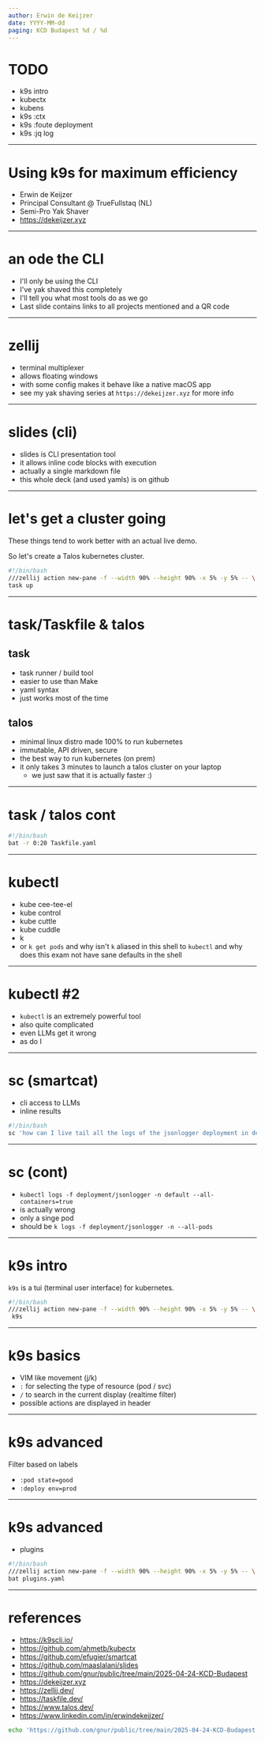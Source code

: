 ```yaml
---
author: Erwin de Keijzer
date: YYYY-MM-dd
paging: KCD Budapest %d / %d
---
```


# TODO

- k9s intro
- kubectx
- kubens
- k9s :ctx
- k9s :foute deployment
- k9s :jq log

---
# Using k9s for maximum efficiency

- Erwin de Keijzer
- Principal Consultant @ TrueFullstaq (NL)
- Semi-Pro Yak Shaver
- https://dekeijzer.xyz

---
# an ode the CLI

- I'll only be using the CLI
- I've yak shaved this completely
- I'll tell you what most tools do as we go
- Last slide contains links to all projects mentioned and a QR code

---
# zellij

- terminal multiplexer
- allows floating windows
- with some config makes it behave like a native macOS app
- see my yak shaving series at `https://dekeijzer.xyz` for more info

---

# slides (cli)

- slides is CLI presentation tool
- it allows inline code blocks with execution
- actually a single markdown file
- this whole deck (and used yamls) is on github

---

# let's get a cluster going

These things tend to work better with an actual live demo. 

So let's create a Talos kubernetes cluster.

```bash
#!/bin/bash
///zellij action new-pane -f --width 90% --height 90% -x 5% -y 5% -- \
task up
```

---
# task/Taskfile & talos

## task

- task runner / build tool
- easier to use than Make
- yaml syntax
- just works most of the time

## talos

- minimal linux distro made 100% to run kubernetes
- immutable, API driven, secure
- the best way to run kubernetes (on prem)
- it only takes 3 minutes to launch a talos cluster on your laptop
    - we just saw that it is actually faster :)

---
# task / talos cont

```bash
#!/bin/bash
bat -r 0:20 Taskfile.yaml
```

---
# kubectl

- kube cee-tee-el
- kube control
- kube cuttle
- kube cuddle
- k
- or `k get pods` and why isn't `k` aliased in this shell to `kubectl` and why does this exam not have sane defaults in the shell

---
# kubectl #2

- `kubectl` is an extremely powerful tool
- also quite complicated
- even LLMs get it wrong
- as do I

---

# sc (smartcat)

- cli access to LLMs
- inline results

```bash
#!/bin/bash
sc 'how can I live tail all the logs of the jsonlogger deployment in de the default namespace with kubectl'
```

---
# sc (cont)

- `kubectl logs -f deployment/jsonlogger -n default --all-containers=true`
- is actually wrong
- only a singe pod
- should be `k logs -f deployment/jsonlogger -n --all-pods`

---
# k9s intro

`k9s` is a tui (terminal user interface) for kubernetes.

```bash
#!/bin/bash
///zellij action new-pane -f --width 90% --height 90% -x 5% -y 5% -- \
 k9s
```
---

# k9s basics

- VIM like movement (j/k)
- `:` for selecting the type of resource (pod / svc)
- `/` to search in the current display (realtime filter)
- possible actions are displayed in header

---

# k9s advanced

Filter based on labels

- `:pod state=good`
- `:deploy env=prod`

---

# k9s advanced

- plugins

```bash
#!/bin/bash
///zellij action new-pane -f --width 90% --height 90% -x 5% -y 5% -- \
bat plugins.yaml
```


---

# references

- https://k9scli.io/
- https://github.com/ahmetb/kubectx
- https://github.com/efugier/smartcat
- https://github.com/maaslalani/slides
- https://github.com/gnur/public/tree/main/2025-04-24-KCD-Budapest
- https://dekeijzer.xyz
- https://zellij.dev/
- https://taskfile.dev/
- https://www.talos.dev/
- https://www.linkedin.com/in/erwindekeijzer/

```bash
echo 'https://github.com/gnur/public/tree/main/2025-04-24-KCD-Budapest' | qrencode -t utf8
```
